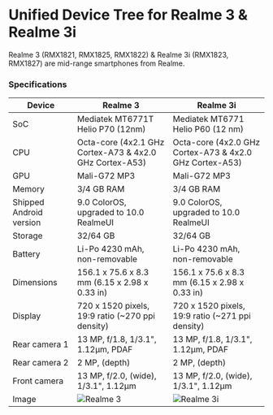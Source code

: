 Unified Device Tree for Realme 3 & Realme 3i
====================================

Realme 3 (RMX1821, RMX1825, RMX1822) & Realme 3i (RMX1823, RMX1827) are mid-range smartphones from Realme.

### Specifications

| Device                  | Realme 3                                                 | Realme 3i                                            |
| ----------------------- | ---------------------------------------------------------| ---------------------------------------------------------|
| SoC                     | Mediatek MT6771T Helio P70 (12nm)                        | Mediatek MT6771 Helio P60 (12 nm)                        |
| CPU                     | Octa-core (4x2.1 GHz Cortex-A73 & 4x2.0 GHz Cortex-A53)  | Octa-core (4x2.0 GHz Cortex-A73 & 4x2.0 GHz Cortex-A53)  |
| GPU                     | Mali-G72 MP3                                             | Mali-G72 MP3                                             |
| Memory                  | 3/4 GB RAM                                               | 3/4 GB RAM                                               |
| Shipped Android version | 9.0 ColorOS, upgraded to 10.0 RealmeUI                   | 9.0 ColorOS, upgraded to 10.0 RealmeUI                   |
| Storage                 | 32/64   GB                                               | 32/64 GB                                                 |
| Battery                 | Li-Po 4230 mAh, non-removable                            | Li-Po 4230 mAh, non-removable                            |
| Dimensions              | 156.1 x 75.6 x 8.3 mm (6.15 x 2.98 x 0.33 in)            | 156.1 x 75.6 x 8.3 mm (6.15 x 2.98 x 0.33 in)            |
| Display                 | 720 x 1520 pixels, 19:9 ratio (~270 ppi density)         | 720 x 1520 pixels, 19:9 ratio (~271 ppi density)         |
| Rear camera 1           | 13 MP, f/1.8, 1/3.1", 1.12µm, PDAF                       | 13 MP, f/1.8, 1/3.1", 1.12µm, PDAF                       |
| Rear camera 2           | 2 MP, (depth)                                            | 2 MP, (depth)                                            |
| Front camera            | 13 MP, f/2.0, (wide), 1/3.1", 1.12µm                     | 13 MP, f/2.0, (wide), 1/3.1", 1.12µm                     |
| Image                   | ![Realme 3](https://fdn2.gsmarena.com/vv/pics/realme/realme-3-2.jpg ("Realme 3/3i")) | ![Realme 3i](https://fdn2.gsmarena.com/vv/pics/realme/realme-3-diamond-red.jpg) |
